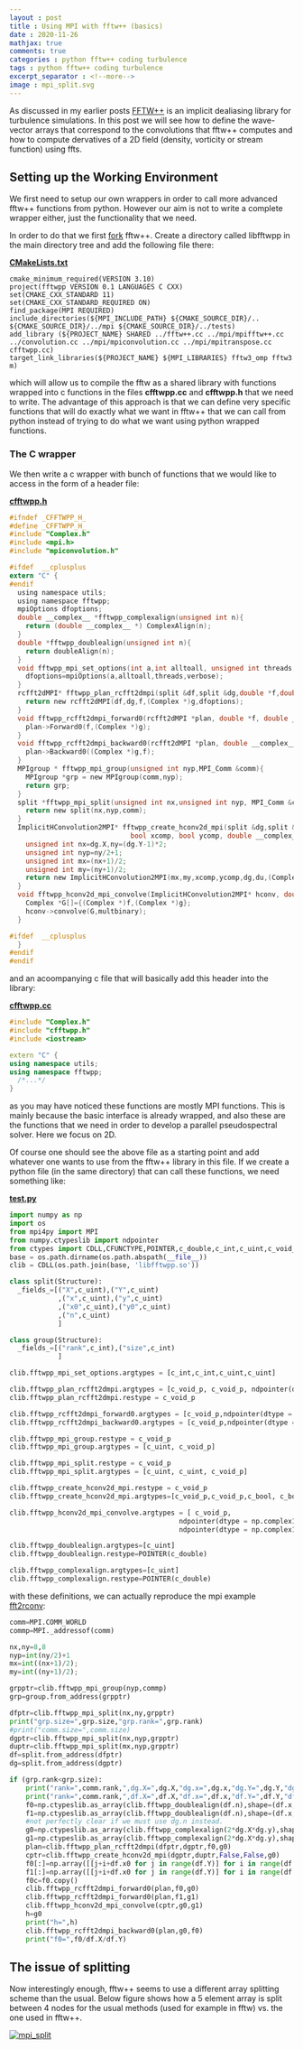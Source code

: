 ```yaml
---
layout : post
title : Using MPI with fftw++ (basics)
date : 2020-11-26
mathjax: true
comments: true
categories : python fftw++ coding turbulence
tags : python fftw++ coding turbulence
excerpt_separator : <!--more-->
image : mpi_split.svg
---
```


As discussed in my earlier posts [FFTW++](https://github.com/dealias/fftwpp) is an implicit dealiasing library for turbulence simulations. 
In this post we will see how to define the wave-vector arrays that correspond to the convolutions that fftw++ computes and how to compute dervatives 
of a 2D field (density, vorticity or stream function) using ffts.
 <!--more-->

## Setting up the Working Environment

We first need to setup our own wrappers in order to call more advanced fftw++ functions from python. However our aim is not to write a complete wrapper either, 
just the functionality that we need.

In order to do that we first [fork](https://github.com/gurcani/fftwpp) fftw++. Create a directory called libfftwpp in the main directory tree and add the following file there:

[**CMakeLists.txt**](https://github.com/gurcani/fftwpp/blob/master/libfftwpp/CMakeLists.txt)
```
cmake_minimum_required(VERSION 3.10)
project(fftwpp VERSION 0.1 LANGUAGES C CXX)
set(CMAKE_CXX_STANDARD 11)
set(CMAKE_CXX_STANDARD_REQUIRED ON)
find_package(MPI REQUIRED)
include_directories(${MPI_INCLUDE_PATH} ${CMAKE_SOURCE_DIR}/.. ${CMAKE_SOURCE_DIR}/../mpi ${CMAKE_SOURCE_DIR}/../tests)
add_library (${PROJECT_NAME} SHARED ../fftw++.cc ../mpi/mpifftw++.cc ../convolution.cc ../mpi/mpiconvolution.cc ../mpi/mpitranspose.cc cfftwpp.cc)
target_link_libraries(${PROJECT_NAME} ${MPI_LIBRARIES} fftw3_omp fftw3 m)
```

which will allow us to compile the fftw as a shared library with functions wrapped into c functions in the files **cfftwpp.cc** and **cfftwpp.h** that we need to write.
The advantage of this approach is that we can define very specific functions that will do exactly what we want 
in fftw++ that we can call from python instead of trying to do what we want using python wrapped functions.

### The C wrapper

We then write a c wrapper with bunch of functions that we would like to access in the form of a header file:

[**cfftwpp.h**](https://github.com/gurcani/fftwpp/blob/master/libfftwpp/cfftwpp.h)
```h
#ifndef _CFFTWPP_H_
#define _CFFTWPP_H_
#include "Complex.h"
#include <mpi.h>
#include "mpiconvolution.h"

#ifdef  __cplusplus
extern "C" {
#endif
  using namespace utils;
  using namespace fftwpp;
  mpiOptions dfoptions;
  double __complex__ *fftwpp_complexalign(unsigned int n){
    return (double __complex__ *) ComplexAlign(n);
  }
  double *fftwpp_doublealign(unsigned int n){
    return doubleAlign(n);
  }
  void fftwpp_mpi_set_options(int a,int alltoall, unsigned int threads, unsigned int verbose){
    dfoptions=mpiOptions(a,alltoall,threads,verbose);
  }
  rcfft2dMPI* fftwpp_plan_rcfft2dmpi(split &df,split &dg,double *f,double __complex__ *g){
    return new rcfft2dMPI(df,dg,f,(Complex *)g,dfoptions);
  }
  void fftwpp_rcfft2dmpi_forward0(rcfft2dMPI *plan, double *f, double __complex__ *g){
    plan->Forward0(f,(Complex *)g);
  }
  void fftwpp_rcfft2dmpi_backward0(rcfft2dMPI *plan, double __complex__ *g, double *f){
    plan->Backward0((Complex *)g,f);
  }
  MPIgroup * fftwpp_mpi_group(unsigned int nyp,MPI_Comm &comm){
    MPIgroup *grp = new MPIgroup(comm,nyp);
    return grp;
  }
  split *fftwpp_mpi_split(unsigned int nx,unsigned int nyp, MPI_Comm &comm){
    return new split(nx,nyp,comm);
  }
  ImplicitHConvolution2MPI* fftwpp_create_hconv2d_mpi(split &dg,split &du,
						      bool xcomp, bool ycomp, double __complex__ *g){
    unsigned int nx=dg.X,ny=(dg.Y-1)*2;
    unsigned int nyp=ny/2+1;
    unsigned int mx=(nx+1)/2;
    unsigned int my=(ny+1)/2;
    return new ImplicitHConvolution2MPI(mx,my,xcomp,ycomp,dg,du,(Complex *)g,dfoptions);
  }
  void fftwpp_hconv2d_mpi_convolve(ImplicitHConvolution2MPI* hconv, double __complex__ *f, double __complex__ *g) {
    Complex *G[]={(Complex *)f,(Complex *)g};
    hconv->convolve(G,multbinary);
  }

#ifdef  __cplusplus
  }
#endif
#endif
```

and an acoompanying c file that will basically add this header into the library:

[**cfftwpp.cc**](https://github.com/gurcani/fftwpp/blob/master/libfftwpp/cfftwpp.cc)
```c++
#include "Complex.h"
#include "cfftwpp.h"
#include <iostream>

extern "C" {
using namespace utils;
using namespace fftwpp;
  /*...*/
}
```

as you may have noticed these functions are mostly MPI functions. This is mainly because the basic interface is already wrapped, and also these are the functions that we need in order to develop a parallel pseudospectral solver. Here we focus on 2D.

Of course one should see the above file as a starting point and add whatever one wants to use from the fftw++ library in this file. If we create a python file (in the same directory) that can call these functions, we need something like:

[**test.py**](https://github.com/gurcani/fftwpp/blob/master/libfftwpp/test.py)
```py
import numpy as np
import os
from mpi4py import MPI
from numpy.ctypeslib import ndpointer
from ctypes import CDLL,CFUNCTYPE,POINTER,c_double,c_int,c_uint,c_void_p,c_bool,Structure,byref
base = os.path.dirname(os.path.abspath(__file__))
clib = CDLL(os.path.join(base, 'libfftwpp.so'))

class split(Structure):
  _fields_=[("X",c_uint),("Y",c_uint)
            ,("x",c_uint),("y",c_uint)
            ,("x0",c_uint),("y0",c_uint)
            ,("n",c_uint)
            ]

class group(Structure):
  _fields_=[("rank",c_int),("size",c_int)
            ]

clib.fftwpp_mpi_set_options.argtypes = [c_int,c_int,c_uint,c_uint]

clib.fftwpp_plan_rcfft2dmpi.argtypes = [c_void_p, c_void_p, ndpointer(dtype = float),ndpointer(dtype = np.complex128)]
clib.fftwpp_plan_rcfft2dmpi.restype = c_void_p

clib.fftwpp_rcfft2dmpi_forward0.argtypes = [c_void_p,ndpointer(dtype = float),ndpointer(dtype = np.complex128)]
clib.fftwpp_rcfft2dmpi_backward0.argtypes = [c_void_p,ndpointer(dtype = np.complex128),ndpointer(dtype = float)]

clib.fftwpp_mpi_group.restype = c_void_p
clib.fftwpp_mpi_group.argtypes = [c_uint, c_void_p]

clib.fftwpp_mpi_split.restype = c_void_p
clib.fftwpp_mpi_split.argtypes = [c_uint, c_uint, c_void_p]

clib.fftwpp_create_hconv2d_mpi.restype = c_void_p
clib.fftwpp_create_hconv2d_mpi.argtypes=[c_void_p,c_void_p,c_bool, c_bool,ndpointer(dtype = np.complex128)]

clib.fftwpp_hconv2d_mpi_convolve.argtypes = [ c_void_p,
                                          ndpointer(dtype = np.complex128),
                                          ndpointer(dtype = np.complex128) ]

clib.fftwpp_doublealign.argtypes=[c_uint]
clib.fftwpp_doublealign.restype=POINTER(c_double)

clib.fftwpp_complexalign.argtypes=[c_uint]
clib.fftwpp_complexalign.restype=POINTER(c_double)
```

with these definitions, we can actually reproduce the mpi example [fft2rconv](https://github.com/dealias/fftwpp/blob/master/mpi/examples/fft2rconv.cc):

```py
comm=MPI.COMM_WORLD
commp=MPI._addressof(comm)

nx,ny=8,8
nyp=int(ny/2)+1
mx=int((nx+1)/2);
my=int((ny+1)/2);

grpptr=clib.fftwpp_mpi_group(nyp,commp)
grp=group.from_address(grpptr)

dfptr=clib.fftwpp_mpi_split(nx,ny,grpptr)
print("grp.size=",grp.size,"grp.rank=",grp.rank)
#print("comm.size=",comm.size)
dgptr=clib.fftwpp_mpi_split(nx,nyp,grpptr)
duptr=clib.fftwpp_mpi_split(mx,nyp,grpptr)
df=split.from_address(dfptr)
dg=split.from_address(dgptr)

if (grp.rank<grp.size):
    print("rank=",comm.rank,",dg.X=",dg.X,"dg.x=",dg.x,"dg.Y=",dg.Y,"dg.y=",dg.y,"dg.n=",dg.n)
    print("rank=",comm.rank,",df.X=",df.X,"df.x=",df.x,"df.Y=",df.Y,"df.y=",df.y,"df.n=",df.n)
    f0=np.ctypeslib.as_array(clib.fftwpp_doublealign(df.n),shape=(df.x,df.Y))
    f1=np.ctypeslib.as_array(clib.fftwpp_doublealign(df.n),shape=(df.x,df.Y))
    #not perfectly clear if we must use dg.n instead.
    g0=np.ctypeslib.as_array(clib.fftwpp_complexalign(2*dg.X*dg.y),shape=(2*dg.X*dg.y,)).view(dtype=complex).reshape((dg.X,dg.y))
    g1=np.ctypeslib.as_array(clib.fftwpp_complexalign(2*dg.X*dg.y),shape=(2*dg.X*dg.y,)).view(dtype=complex).reshape((dg.X,dg.y))
    plan=clib.fftwpp_plan_rcfft2dmpi(dfptr,dgptr,f0,g0)
    cptr=clib.fftwpp_create_hconv2d_mpi(dgptr,duptr,False,False,g0)
    f0[:]=np.array([[j+i+df.x0 for j in range(df.Y)] for i in range(df.x)],dtype=float)
    f1[:]=np.array([[j+i+df.x0 for j in range(df.Y)] for i in range(df.x)],dtype=float)
    f0c=f0.copy()
    clib.fftwpp_rcfft2dmpi_forward0(plan,f0,g0)
    clib.fftwpp_rcfft2dmpi_forward0(plan,f1,g1)
    clib.fftwpp_hconv2d_mpi_convolve(cptr,g0,g1)
    h=g0
    print("h=",h)
    clib.fftwpp_rcfft2dmpi_backward0(plan,g0,f0)
    print("f0=",f0/df.X/df.Y)
```

## The issue of splitting

Now interestingly enough, fftw++ seems to use a different array splitting scheme than the usual. Below figure shows how a 5 element array is split between 4 nodes for the  usual methods (used for example in fftw) vs. the one used in fftw++.

[![mpi_split](/assets/images/mpi_split.svg)](/assets/images/mpi_split.svg)

